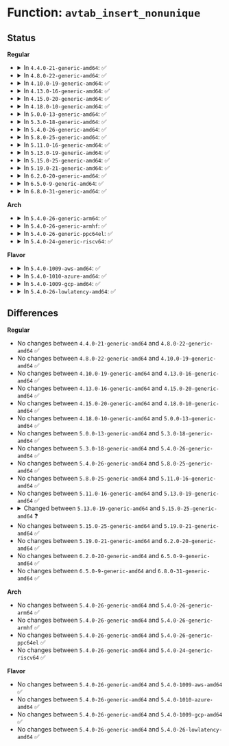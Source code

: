 # Function: <code>avtab_insert_nonunique</code>

## Status
<b>Regular</b>
<ul>
<li>
<details>
<summary>In <code>4.4.0-21-generic-amd64</code>: ✅</summary>

```c
struct avtab_node * avtab_insert_nonunique(struct avtab * h, struct avtab_key * key, struct avtab_datum * datum)
```

```json
{
  "name": "avtab_insert_nonunique",
  "collision_type": "Unique Global",
  "inline_type": "No",
  "funcs": [
    {
      "addr": 18446744071582315520,
      "name": "avtab_insert_nonunique",
      "external": true,
      "loc": "security/selinux/ss/avtab.c:153",
      "file": "security/selinux/ss/avtab.c",
      "inline": "seen, unknown",
      "caller_inline": [],
      "caller_func": [
        "security/selinux/ss/conditional.c:cond_insertf"
      ]
    }
  ],
  "symbols": [
    {
      "addr": 18446744071582315520,
      "name": "avtab_insert_nonunique",
      "section": ".text",
      "bind": "STB_GLOBAL",
      "size": 322
    }
  ]
}
```
</details>
</li>
<li>
<details>
<summary>In <code>4.8.0-22-generic-amd64</code>: ✅</summary>

```c
struct avtab_node * avtab_insert_nonunique(struct avtab * h, struct avtab_key * key, struct avtab_datum * datum)
```

```json
{
  "name": "avtab_insert_nonunique",
  "collision_type": "Unique Global",
  "inline_type": "No",
  "funcs": [
    {
      "addr": 18446744071582536752,
      "name": "avtab_insert_nonunique",
      "external": true,
      "loc": "security/selinux/ss/avtab.c:153",
      "file": "security/selinux/ss/avtab.c",
      "inline": "seen, unknown",
      "caller_inline": [],
      "caller_func": [
        "security/selinux/ss/conditional.c:cond_insertf"
      ]
    }
  ],
  "symbols": [
    {
      "addr": 18446744071582536752,
      "name": "avtab_insert_nonunique",
      "section": ".text",
      "bind": "STB_GLOBAL",
      "size": 322
    }
  ]
}
```
</details>
</li>
<li>
<details>
<summary>In <code>4.10.0-19-generic-amd64</code>: ✅</summary>

```c
struct avtab_node * avtab_insert_nonunique(struct avtab * h, struct avtab_key * key, struct avtab_datum * datum)
```

```json
{
  "name": "avtab_insert_nonunique",
  "collision_type": "Unique Global",
  "inline_type": "No",
  "funcs": [
    {
      "addr": 18446744071582629568,
      "name": "avtab_insert_nonunique",
      "external": true,
      "loc": "security/selinux/ss/avtab.c:153",
      "file": "security/selinux/ss/avtab.c",
      "inline": "seen, unknown",
      "caller_inline": [],
      "caller_func": [
        "security/selinux/ss/conditional.c:cond_insertf"
      ]
    }
  ],
  "symbols": [
    {
      "addr": 18446744071582629568,
      "name": "avtab_insert_nonunique",
      "section": ".text",
      "bind": "STB_GLOBAL",
      "size": 322
    }
  ]
}
```
</details>
</li>
<li>
<details>
<summary>In <code>4.13.0-16-generic-amd64</code>: ✅</summary>

```c
struct avtab_node * avtab_insert_nonunique(struct avtab * h, struct avtab_key * key, struct avtab_datum * datum)
```

```json
{
  "name": "avtab_insert_nonunique",
  "collision_type": "Unique Global",
  "inline_type": "No",
  "funcs": [
    {
      "addr": 18446744071582721696,
      "name": "avtab_insert_nonunique",
      "external": true,
      "loc": "security/selinux/ss/avtab.c:153",
      "file": "security/selinux/ss/avtab.c",
      "inline": "seen, unknown",
      "caller_inline": [],
      "caller_func": [
        "security/selinux/ss/conditional.c:cond_insertf"
      ]
    }
  ],
  "symbols": [
    {
      "addr": 18446744071582721696,
      "name": "avtab_insert_nonunique",
      "section": ".text",
      "bind": "STB_GLOBAL",
      "size": 320
    }
  ]
}
```
</details>
</li>
<li>
<details>
<summary>In <code>4.15.0-20-generic-amd64</code>: ✅</summary>

```c
struct avtab_node * avtab_insert_nonunique(struct avtab * h, struct avtab_key * key, struct avtab_datum * datum)
```

```json
{
  "name": "avtab_insert_nonunique",
  "collision_type": "Unique Global",
  "inline_type": "No",
  "funcs": [
    {
      "addr": 18446744071582877664,
      "name": "avtab_insert_nonunique",
      "external": true,
      "loc": "security/selinux/ss/avtab.c:153",
      "file": "security/selinux/ss/avtab.c",
      "inline": "seen, unknown",
      "caller_inline": [],
      "caller_func": [
        "security/selinux/ss/conditional.c:cond_insertf"
      ]
    }
  ],
  "symbols": [
    {
      "addr": 18446744071582877664,
      "name": "avtab_insert_nonunique",
      "section": ".text",
      "bind": "STB_GLOBAL",
      "size": 320
    }
  ]
}
```
</details>
</li>
<li>
<details>
<summary>In <code>4.18.0-10-generic-amd64</code>: ✅</summary>

```c
struct avtab_node * avtab_insert_nonunique(struct avtab * h, struct avtab_key * key, struct avtab_datum * datum)
```

```json
{
  "name": "avtab_insert_nonunique",
  "collision_type": "Unique Global",
  "inline_type": "No",
  "funcs": [
    {
      "addr": 18446744071583075824,
      "name": "avtab_insert_nonunique",
      "external": true,
      "loc": "security/selinux/ss/avtab.c:153",
      "file": "security/selinux/ss/avtab.c",
      "inline": "seen, unknown",
      "caller_inline": [],
      "caller_func": [
        "security/selinux/ss/conditional.c:cond_insertf"
      ]
    }
  ],
  "symbols": [
    {
      "addr": 18446744071583075824,
      "name": "avtab_insert_nonunique",
      "section": ".text",
      "bind": "STB_GLOBAL",
      "size": 331
    }
  ]
}
```
</details>
</li>
<li>
<details>
<summary>In <code>5.0.0-13-generic-amd64</code>: ✅</summary>

```c
struct avtab_node * avtab_insert_nonunique(struct avtab * h, struct avtab_key * key, struct avtab_datum * datum)
```

```json
{
  "name": "avtab_insert_nonunique",
  "collision_type": "Unique Global",
  "inline_type": "No",
  "funcs": [
    {
      "addr": 18446744071583191216,
      "name": "avtab_insert_nonunique",
      "external": true,
      "loc": "security/selinux/ss/avtab.c:153",
      "file": "security/selinux/ss/avtab.c",
      "inline": "seen, unknown",
      "caller_inline": [],
      "caller_func": [
        "security/selinux/ss/conditional.c:cond_insertf"
      ]
    }
  ],
  "symbols": [
    {
      "addr": 18446744071583191216,
      "name": "avtab_insert_nonunique",
      "section": ".text",
      "bind": "STB_GLOBAL",
      "size": 326
    }
  ]
}
```
</details>
</li>
<li>
<details>
<summary>In <code>5.3.0-18-generic-amd64</code>: ✅</summary>

```c
struct avtab_node * avtab_insert_nonunique(struct avtab * h, struct avtab_key * key, struct avtab_datum * datum)
```

```json
{
  "name": "avtab_insert_nonunique",
  "collision_type": "Unique Global",
  "inline_type": "No",
  "funcs": [
    {
      "addr": 18446744071583378400,
      "name": "avtab_insert_nonunique",
      "external": true,
      "loc": "security/selinux/ss/avtab.c:151",
      "file": "security/selinux/ss/avtab.c",
      "inline": "seen, unknown",
      "caller_inline": [],
      "caller_func": [
        "security/selinux/ss/conditional.c:cond_insertf"
      ]
    }
  ],
  "symbols": [
    {
      "addr": 18446744071583378400,
      "name": "avtab_insert_nonunique",
      "section": ".text",
      "bind": "STB_GLOBAL",
      "size": 270
    }
  ]
}
```
</details>
</li>
<li>
<details>
<summary>In <code>5.4.0-26-generic-amd64</code>: ✅</summary>

```c
struct avtab_node * avtab_insert_nonunique(struct avtab * h, struct avtab_key * key, struct avtab_datum * datum)
```

```json
{
  "name": "avtab_insert_nonunique",
  "collision_type": "Unique Global",
  "inline_type": "No",
  "funcs": [
    {
      "addr": 18446744071583484288,
      "name": "avtab_insert_nonunique",
      "external": true,
      "loc": "security/selinux/ss/avtab.c:151",
      "file": "security/selinux/ss/avtab.c",
      "inline": "seen, unknown",
      "caller_inline": [],
      "caller_func": [
        "security/selinux/ss/conditional.c:cond_insertf"
      ]
    }
  ],
  "symbols": [
    {
      "addr": 18446744071583484288,
      "name": "avtab_insert_nonunique",
      "section": ".text",
      "bind": "STB_GLOBAL",
      "size": 270
    }
  ]
}
```
</details>
</li>
<li>
<details>
<summary>In <code>5.8.0-25-generic-amd64</code>: ✅</summary>

```c
struct avtab_node * avtab_insert_nonunique(struct avtab * h, struct avtab_key * key, struct avtab_datum * datum)
```

```json
{
  "name": "avtab_insert_nonunique",
  "collision_type": "Unique Global",
  "inline_type": "No",
  "funcs": [
    {
      "addr": 18446744071583830320,
      "name": "avtab_insert_nonunique",
      "external": true,
      "loc": "security/selinux/ss/avtab.c:151",
      "file": "security/selinux/ss/avtab.c",
      "inline": "seen, unknown",
      "caller_inline": [],
      "caller_func": [
        "security/selinux/ss/conditional.c:cond_insertf"
      ]
    }
  ],
  "symbols": [
    {
      "addr": 18446744071583830320,
      "name": "avtab_insert_nonunique",
      "section": ".text",
      "bind": "STB_GLOBAL",
      "size": 267
    }
  ]
}
```
</details>
</li>
<li>
<details>
<summary>In <code>5.11.0-16-generic-amd64</code>: ✅</summary>

```c
struct avtab_node * avtab_insert_nonunique(struct avtab * h, struct avtab_key * key, struct avtab_datum * datum)
```

```json
{
  "name": "avtab_insert_nonunique",
  "collision_type": "Unique Global",
  "inline_type": "No",
  "funcs": [
    {
      "addr": 18446744071583951840,
      "name": "avtab_insert_nonunique",
      "external": true,
      "loc": "security/selinux/ss/avtab.c:151",
      "file": "security/selinux/ss/avtab.c",
      "inline": "seen, unknown",
      "caller_inline": [],
      "caller_func": [
        "security/selinux/ss/conditional.c:cond_insertf"
      ]
    }
  ],
  "symbols": [
    {
      "addr": 18446744071583951840,
      "name": "avtab_insert_nonunique",
      "section": ".text",
      "bind": "STB_GLOBAL",
      "size": 267
    }
  ]
}
```
</details>
</li>
<li>
<details>
<summary>In <code>5.13.0-19-generic-amd64</code>: ✅</summary>

```c
struct avtab_node * avtab_insert_nonunique(struct avtab * h, struct avtab_key * key, struct avtab_datum * datum)
```

```json
{
  "name": "avtab_insert_nonunique",
  "collision_type": "Unique Global",
  "inline_type": "No",
  "funcs": [
    {
      "addr": 18446744071583978944,
      "name": "avtab_insert_nonunique",
      "external": true,
      "loc": "security/selinux/ss/avtab.c:151",
      "file": "security/selinux/ss/avtab.c",
      "inline": "seen, unknown",
      "caller_inline": [],
      "caller_func": [
        "security/selinux/ss/conditional.c:cond_dup_av_list",
        "security/selinux/ss/conditional.c:cond_insertf"
      ]
    }
  ],
  "symbols": [
    {
      "addr": 18446744071583978944,
      "name": "avtab_insert_nonunique",
      "section": ".text",
      "bind": "STB_GLOBAL",
      "size": 285
    }
  ]
}
```
</details>
</li>
<li>
<details>
<summary>In <code>5.15.0-25-generic-amd64</code>: ✅</summary>

```c
struct avtab_node * avtab_insert_nonunique(struct avtab * h, const struct avtab_key * key, const struct avtab_datum * datum)
```

```json
{
  "name": "avtab_insert_nonunique",
  "collision_type": "Unique Global",
  "inline_type": "No",
  "funcs": [
    {
      "addr": 18446744071584345264,
      "name": "avtab_insert_nonunique",
      "external": true,
      "loc": "security/selinux/ss/avtab.c:151",
      "file": "security/selinux/ss/avtab.c",
      "inline": "seen, unknown",
      "caller_inline": [],
      "caller_func": [
        "security/selinux/ss/conditional.c:cond_dup_av_list",
        "security/selinux/ss/conditional.c:cond_insertf"
      ]
    }
  ],
  "symbols": [
    {
      "addr": 18446744071584345264,
      "name": "avtab_insert_nonunique",
      "section": ".text",
      "bind": "STB_GLOBAL",
      "size": 285
    }
  ]
}
```
</details>
</li>
<li>
<details>
<summary>In <code>5.19.0-21-generic-amd64</code>: ✅</summary>

```c
struct avtab_node * avtab_insert_nonunique(struct avtab * h, const struct avtab_key * key, const struct avtab_datum * datum)
```

```json
{
  "name": "avtab_insert_nonunique",
  "collision_type": "Unique Global",
  "inline_type": "No",
  "funcs": [
    {
      "addr": 18446744071584966816,
      "name": "avtab_insert_nonunique",
      "external": true,
      "loc": "security/selinux/ss/avtab.c:151",
      "file": "security/selinux/ss/avtab.c",
      "inline": "seen, unknown",
      "caller_inline": [],
      "caller_func": [
        "security/selinux/ss/conditional.c:cond_dup_av_list",
        "security/selinux/ss/conditional.c:cond_insertf"
      ]
    }
  ],
  "symbols": [
    {
      "addr": 18446744071584966816,
      "name": "avtab_insert_nonunique",
      "section": ".text",
      "bind": "STB_GLOBAL",
      "size": 358
    }
  ]
}
```
</details>
</li>
<li>
<details>
<summary>In <code>6.2.0-20-generic-amd64</code>: ✅</summary>

```c
struct avtab_node * avtab_insert_nonunique(struct avtab * h, const struct avtab_key * key, const struct avtab_datum * datum)
```

```json
{
  "name": "avtab_insert_nonunique",
  "collision_type": "Unique Global",
  "inline_type": "No",
  "funcs": [
    {
      "addr": 18446744071585680608,
      "name": "avtab_insert_nonunique",
      "external": true,
      "loc": "security/selinux/ss/avtab.c:151",
      "file": "security/selinux/ss/avtab.c",
      "inline": "seen, unknown",
      "caller_inline": [],
      "caller_func": [
        "security/selinux/ss/conditional.c:cond_dup_av_list",
        "security/selinux/ss/conditional.c:cond_insertf"
      ]
    }
  ],
  "symbols": [
    {
      "addr": 18446744071585680608,
      "name": "avtab_insert_nonunique",
      "section": ".text",
      "bind": "STB_GLOBAL",
      "size": 358
    }
  ]
}
```
</details>
</li>
<li>
<details>
<summary>In <code>6.5.0-9-generic-amd64</code>: ✅</summary>

```c
struct avtab_node * avtab_insert_nonunique(struct avtab * h, const struct avtab_key * key, const struct avtab_datum * datum)
```

```json
{
  "name": "avtab_insert_nonunique",
  "collision_type": "Unique Global",
  "inline_type": "No",
  "funcs": [
    {
      "addr": 18446744071585910864,
      "name": "avtab_insert_nonunique",
      "external": true,
      "loc": "security/selinux/ss/avtab.c:151",
      "file": "security/selinux/ss/avtab.c",
      "inline": "seen, unknown",
      "caller_inline": [],
      "caller_func": [
        "security/selinux/ss/conditional.c:cond_dup_av_list",
        "security/selinux/ss/conditional.c:cond_insertf"
      ]
    }
  ],
  "symbols": [
    {
      "addr": 18446744071585910864,
      "name": "avtab_insert_nonunique",
      "section": ".text",
      "bind": "STB_GLOBAL",
      "size": 367
    }
  ]
}
```
</details>
</li>
<li>
<details>
<summary>In <code>6.8.0-31-generic-amd64</code>: ✅</summary>

```c
struct avtab_node * avtab_insert_nonunique(struct avtab * h, const struct avtab_key * key, const struct avtab_datum * datum)
```

```json
{
  "name": "avtab_insert_nonunique",
  "collision_type": "Unique Global",
  "inline_type": "No",
  "funcs": [
    {
      "addr": 18446744071586159408,
      "name": "avtab_insert_nonunique",
      "external": true,
      "loc": "security/selinux/ss/avtab.c:155",
      "file": "security/selinux/ss/avtab.c",
      "inline": "seen, unknown",
      "caller_inline": [],
      "caller_func": [
        "security/selinux/ss/conditional.c:cond_dup_av_list",
        "security/selinux/ss/conditional.c:cond_insertf"
      ]
    }
  ],
  "symbols": [
    {
      "addr": 18446744071586159408,
      "name": "avtab_insert_nonunique",
      "section": ".text",
      "bind": "STB_GLOBAL",
      "size": 350
    }
  ]
}
```
</details>
</li>
</ul>
<b>Arch</b>
<ul>
<li>
<details>
<summary>In <code>5.4.0-26-generic-arm64</code>: ✅</summary>

```c
struct avtab_node * avtab_insert_nonunique(struct avtab * h, struct avtab_key * key, struct avtab_datum * datum)
```

```json
{
  "name": "avtab_insert_nonunique",
  "collision_type": "Unique Global",
  "inline_type": "No",
  "funcs": [
    {
      "addr": 18446603336495249664,
      "name": "avtab_insert_nonunique",
      "external": true,
      "loc": "security/selinux/ss/avtab.c:151",
      "file": "security/selinux/ss/avtab.c",
      "inline": "seen, unknown",
      "caller_inline": [],
      "caller_func": [
        "security/selinux/ss/conditional.c:cond_insertf"
      ]
    }
  ],
  "symbols": [
    {
      "addr": 18446603336495249664,
      "name": "avtab_insert_nonunique",
      "section": ".text",
      "bind": "STB_GLOBAL",
      "size": 352
    }
  ]
}
```
</details>
</li>
<li>
<details>
<summary>In <code>5.4.0-26-generic-armhf</code>: ✅</summary>

```c
struct avtab_node * avtab_insert_nonunique(struct avtab * h, struct avtab_key * key, struct avtab_datum * datum)
```

```json
{
  "name": "avtab_insert_nonunique",
  "collision_type": "Unique Global",
  "inline_type": "No",
  "funcs": [
    {
      "addr": 3228631160,
      "name": "avtab_insert_nonunique",
      "external": true,
      "loc": "security/selinux/ss/avtab.c:151",
      "file": "security/selinux/ss/avtab.c",
      "inline": "seen, unknown",
      "caller_inline": [],
      "caller_func": [
        "security/selinux/ss/conditional.c:cond_insertf"
      ]
    }
  ],
  "symbols": [
    {
      "addr": 3228631160,
      "name": "avtab_insert_nonunique",
      "section": ".text",
      "bind": "STB_GLOBAL",
      "size": 336
    }
  ]
}
```
</details>
</li>
<li>
<details>
<summary>In <code>5.4.0-26-generic-ppc64el</code>: ✅</summary>

```c
struct avtab_node * avtab_insert_nonunique(struct avtab * h, struct avtab_key * key, struct avtab_datum * datum)
```

```json
{
  "name": "avtab_insert_nonunique",
  "collision_type": "Unique Global",
  "inline_type": "No",
  "funcs": [
    {
      "addr": 13835058055289220320,
      "name": "avtab_insert_nonunique",
      "external": true,
      "loc": "security/selinux/ss/avtab.c:151",
      "file": "security/selinux/ss/avtab.c",
      "inline": "seen, unknown",
      "caller_inline": [],
      "caller_func": [
        "security/selinux/ss/conditional.c:cond_insertf"
      ]
    }
  ],
  "symbols": [
    {
      "addr": 13835058055289220320,
      "name": "avtab_insert_nonunique",
      "section": ".text",
      "bind": "STB_GLOBAL",
      "size": 392
    }
  ]
}
```
</details>
</li>
<li>
<details>
<summary>In <code>5.4.0-24-generic-riscv64</code>: ✅</summary>

```c
struct avtab_node * avtab_insert_nonunique(struct avtab * h, struct avtab_key * key, struct avtab_datum * datum)
```

```json
{
  "name": "avtab_insert_nonunique",
  "collision_type": "Unique Global",
  "inline_type": "No",
  "funcs": [
    {
      "addr": 18446743936274474512,
      "name": "avtab_insert_nonunique",
      "external": true,
      "loc": "security/selinux/ss/avtab.c:151",
      "file": "security/selinux/ss/avtab.c",
      "inline": "seen, unknown",
      "caller_inline": [],
      "caller_func": [
        "security/selinux/ss/conditional.c:cond_insertf"
      ]
    }
  ],
  "symbols": [
    {
      "addr": 18446743936274474512,
      "name": "avtab_insert_nonunique",
      "section": ".text",
      "bind": "STB_GLOBAL",
      "size": 388
    }
  ]
}
```
</details>
</li>
</ul>
<b>Flavor</b>
<ul>
<li>
<details>
<summary>In <code>5.4.0-1009-aws-amd64</code>: ✅</summary>

```c
struct avtab_node * avtab_insert_nonunique(struct avtab * h, struct avtab_key * key, struct avtab_datum * datum)
```

```json
{
  "name": "avtab_insert_nonunique",
  "collision_type": "Unique Global",
  "inline_type": "No",
  "funcs": [
    {
      "addr": 18446744071583453024,
      "name": "avtab_insert_nonunique",
      "external": true,
      "loc": "security/selinux/ss/avtab.c:151",
      "file": "security/selinux/ss/avtab.c",
      "inline": "seen, unknown",
      "caller_inline": [],
      "caller_func": [
        "security/selinux/ss/conditional.c:cond_insertf"
      ]
    }
  ],
  "symbols": [
    {
      "addr": 18446744071583453024,
      "name": "avtab_insert_nonunique",
      "section": ".text",
      "bind": "STB_GLOBAL",
      "size": 270
    }
  ]
}
```
</details>
</li>
<li>
<details>
<summary>In <code>5.4.0-1010-azure-amd64</code>: ✅</summary>

```c
struct avtab_node * avtab_insert_nonunique(struct avtab * h, struct avtab_key * key, struct avtab_datum * datum)
```

```json
{
  "name": "avtab_insert_nonunique",
  "collision_type": "Unique Global",
  "inline_type": "No",
  "funcs": [
    {
      "addr": 18446744071583390096,
      "name": "avtab_insert_nonunique",
      "external": true,
      "loc": "security/selinux/ss/avtab.c:151",
      "file": "security/selinux/ss/avtab.c",
      "inline": "seen, unknown",
      "caller_inline": [],
      "caller_func": [
        "security/selinux/ss/conditional.c:cond_insertf"
      ]
    }
  ],
  "symbols": [
    {
      "addr": 18446744071583390096,
      "name": "avtab_insert_nonunique",
      "section": ".text",
      "bind": "STB_GLOBAL",
      "size": 270
    }
  ]
}
```
</details>
</li>
<li>
<details>
<summary>In <code>5.4.0-1009-gcp-amd64</code>: ✅</summary>

```c
struct avtab_node * avtab_insert_nonunique(struct avtab * h, struct avtab_key * key, struct avtab_datum * datum)
```

```json
{
  "name": "avtab_insert_nonunique",
  "collision_type": "Unique Global",
  "inline_type": "No",
  "funcs": [
    {
      "addr": 18446744071583436800,
      "name": "avtab_insert_nonunique",
      "external": true,
      "loc": "security/selinux/ss/avtab.c:151",
      "file": "security/selinux/ss/avtab.c",
      "inline": "seen, unknown",
      "caller_inline": [],
      "caller_func": [
        "security/selinux/ss/conditional.c:cond_insertf"
      ]
    }
  ],
  "symbols": [
    {
      "addr": 18446744071583436800,
      "name": "avtab_insert_nonunique",
      "section": ".text",
      "bind": "STB_GLOBAL",
      "size": 270
    }
  ]
}
```
</details>
</li>
<li>
<details>
<summary>In <code>5.4.0-26-lowlatency-amd64</code>: ✅</summary>

```c
struct avtab_node * avtab_insert_nonunique(struct avtab * h, struct avtab_key * key, struct avtab_datum * datum)
```

```json
{
  "name": "avtab_insert_nonunique",
  "collision_type": "Unique Global",
  "inline_type": "No",
  "funcs": [
    {
      "addr": 18446744071583533056,
      "name": "avtab_insert_nonunique",
      "external": true,
      "loc": "security/selinux/ss/avtab.c:151",
      "file": "security/selinux/ss/avtab.c",
      "inline": "seen, unknown",
      "caller_inline": [],
      "caller_func": [
        "security/selinux/ss/conditional.c:cond_insertf"
      ]
    }
  ],
  "symbols": [
    {
      "addr": 18446744071583533056,
      "name": "avtab_insert_nonunique",
      "section": ".text",
      "bind": "STB_GLOBAL",
      "size": 270
    }
  ]
}
```
</details>
</li>
</ul>

## Differences
<b>Regular</b>
<ul>
<li>
No changes between <code>4.4.0-21-generic-amd64</code> and <code>4.8.0-22-generic-amd64</code> ✅
</li>
<li>
No changes between <code>4.8.0-22-generic-amd64</code> and <code>4.10.0-19-generic-amd64</code> ✅
</li>
<li>
No changes between <code>4.10.0-19-generic-amd64</code> and <code>4.13.0-16-generic-amd64</code> ✅
</li>
<li>
No changes between <code>4.13.0-16-generic-amd64</code> and <code>4.15.0-20-generic-amd64</code> ✅
</li>
<li>
No changes between <code>4.15.0-20-generic-amd64</code> and <code>4.18.0-10-generic-amd64</code> ✅
</li>
<li>
No changes between <code>4.18.0-10-generic-amd64</code> and <code>5.0.0-13-generic-amd64</code> ✅
</li>
<li>
No changes between <code>5.0.0-13-generic-amd64</code> and <code>5.3.0-18-generic-amd64</code> ✅
</li>
<li>
No changes between <code>5.3.0-18-generic-amd64</code> and <code>5.4.0-26-generic-amd64</code> ✅
</li>
<li>
No changes between <code>5.4.0-26-generic-amd64</code> and <code>5.8.0-25-generic-amd64</code> ✅
</li>
<li>
No changes between <code>5.8.0-25-generic-amd64</code> and <code>5.11.0-16-generic-amd64</code> ✅
</li>
<li>
No changes between <code>5.11.0-16-generic-amd64</code> and <code>5.13.0-19-generic-amd64</code> ✅
</li>
<li>
<details>
<summary>Changed between <code>5.13.0-19-generic-amd64</code> and <code>5.15.0-25-generic-amd64</code> ❓</summary>
<ul>
<li>
<b>Param type changed. </b>
<code>struct avtab_key * key</code> ➡️ <code>const struct avtab_key * key</code>
</li>
<li>
<b>Param type changed. </b>
<code>struct avtab_datum * datum</code> ➡️ <code>const struct avtab_datum * datum</code>
</li>
</ul>
</details>
</li>
<li>
No changes between <code>5.15.0-25-generic-amd64</code> and <code>5.19.0-21-generic-amd64</code> ✅
</li>
<li>
No changes between <code>5.19.0-21-generic-amd64</code> and <code>6.2.0-20-generic-amd64</code> ✅
</li>
<li>
No changes between <code>6.2.0-20-generic-amd64</code> and <code>6.5.0-9-generic-amd64</code> ✅
</li>
<li>
No changes between <code>6.5.0-9-generic-amd64</code> and <code>6.8.0-31-generic-amd64</code> ✅
</li>
</ul>
<b>Arch</b>
<ul>
<li>
No changes between <code>5.4.0-26-generic-amd64</code> and <code>5.4.0-26-generic-arm64</code> ✅
</li>
<li>
No changes between <code>5.4.0-26-generic-amd64</code> and <code>5.4.0-26-generic-armhf</code> ✅
</li>
<li>
No changes between <code>5.4.0-26-generic-amd64</code> and <code>5.4.0-26-generic-ppc64el</code> ✅
</li>
<li>
No changes between <code>5.4.0-26-generic-amd64</code> and <code>5.4.0-24-generic-riscv64</code> ✅
</li>
</ul>
<b>Flavor</b>
<ul>
<li>
No changes between <code>5.4.0-26-generic-amd64</code> and <code>5.4.0-1009-aws-amd64</code> ✅
</li>
<li>
No changes between <code>5.4.0-26-generic-amd64</code> and <code>5.4.0-1010-azure-amd64</code> ✅
</li>
<li>
No changes between <code>5.4.0-26-generic-amd64</code> and <code>5.4.0-1009-gcp-amd64</code> ✅
</li>
<li>
No changes between <code>5.4.0-26-generic-amd64</code> and <code>5.4.0-26-lowlatency-amd64</code> ✅
</li>
</ul>
